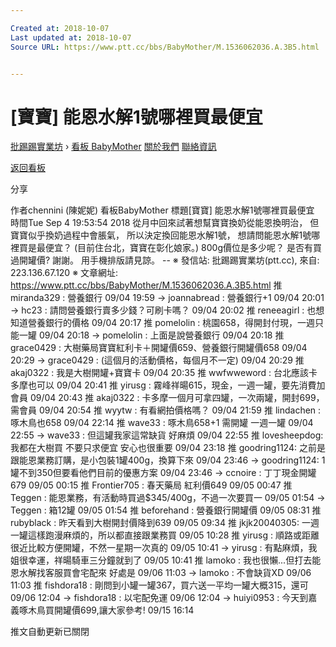 ```yaml
---

Created at: 2018-10-07
Last updated at: 2018-10-07
Source URL: https://www.ptt.cc/bbs/BabyMother/M.1536062036.A.3B5.html


---
```


# [寶寶] 能恩水解1號哪裡買最便宜


[批踢踢實業坊](https://www.ptt.cc/bbs/) › [看板 BabyMother](https://www.ptt.cc/bbs/BabyMother/index.html) [關於我們](https://www.ptt.cc/about.html) [聯絡資訊](https://www.ptt.cc/contact.html)

[返回看板](https://www.ptt.cc/bbs/BabyMother/index.html)

分享

作者chennini (陳妮妮)
看板BabyMother
標題\[寶寶\] 能恩水解1號哪裡買最便宜
時間Tue Sep 4 19:53:54 2018
從月中回來試著想幫寶寶換奶從能恩換明治， 但寶寶似乎換奶過程中會脹氣， 所以決定換回能恩水解1號， 想請問能恩水解1號哪裡買是最便宜？ (目前住台北，寶寶在彰化娘家。) 800g價位是多少呢？ 是否有買過開罐價? 謝謝。 用手機排版請見諒。 -- ※ 發信站: 批踢踢實業坊(ptt.cc), 來自: 223.136.67.120 ※ 文章網址: <https://www.ptt.cc/bbs/BabyMother/M.1536062036.A.3B5.html>
推 miranda329 : 營養銀行 09/04 19:59
→ joannabread : 營養銀行+1 09/04 20:01
→ hc23 : 請問營養銀行賣多少錢？可刷卡嗎？ 09/04 20:02
推 reneeagirl : 也想知道營養銀行的價格 09/04 20:17
推 pomelolin : 桃園658，得開封付現，一週只能一罐 09/04 20:18
→ pomelolin : 上面是說營養銀行 09/04 20:18
推 grace0429 : 大樹藥局寶寶紅利卡＋開罐價659、營養銀行開罐價658 09/04 20:29
→ grace0429 : (這個月的活動價格，每個月不一定) 09/04 20:29
推 akaj0322 : 我是大樹開罐+寶寶卡 09/04 20:35
推 wwfwweword : 台北應該卡多摩也可以 09/04 20:41
推 yirusg : 霧峰祥暘615，現金，一週一罐，要先消費加會員 09/04 20:43
推 akaj0322 : 卡多摩一個月可拿四罐，一次兩罐，開封699，需會員 09/04 20:54
推 wyytw : 有看網拍價格嗎？ 09/04 21:59
推 lindachen : 啄木鳥也658 09/04 22:14
推 wave33 : 啄木鳥658+1 需開罐 一週一罐 09/04 22:55
→ wave33 : 但這罐我家這常缺貨 好麻煩 09/04 22:55
推 lovesheepdog: 我都在大樹買 不要只求便宜 安心也很重要 09/04 23:18
推 goodring1124: 之前是跟能恩業務訂購，是小包裝1罐400g，換算下來 09/04 23:46
→ goodring1124: 1罐不到350但要看他們目前的優惠方案 09/04 23:46
→ ccnoire : 丁丁現金開罐 679 09/05 00:15
推 Frontier705 : 春天藥局 紅利價649 09/05 00:47
推 Teggen : 能恩業務，有活動時買過$345/400g，不過一次要買一 09/05 01:54
→ Teggen : 箱12罐 09/05 01:54
推 beforehand : 營養銀行開罐價 09/05 08:31
推 rubyblack : 昨天看到大樹開封價降到639 09/05 09:34
推 jkjk20040305: 一週一罐這樣跑漫麻煩的，所以都直接跟業務買 09/05 10:28
推 yirusg : 順路或距離很近比較方便開罐，不然一星期一次真的 09/05 10:41
→ yirusg : 有點麻煩，我姐很幸運，祥暘騎車三分鐘就到了 09/05 10:41
推 lamoko : 我也很懶...但打去能恩水解找客服買會宅配來 好處是 09/06 11:03
→ lamoko : 不會缺貨XD 09/06 11:03
推 fishdora18 : 剛問到小罐一罐367，買六送一平均一罐大概315，還可 09/06 12:04
→ fishdora18 : 以宅配免運 09/06 12:04
→ huiyi0953 : 今天到嘉義啄木鳥買開罐價699,讓大家參考! 09/15 16:14

推文自動更新已關閉

